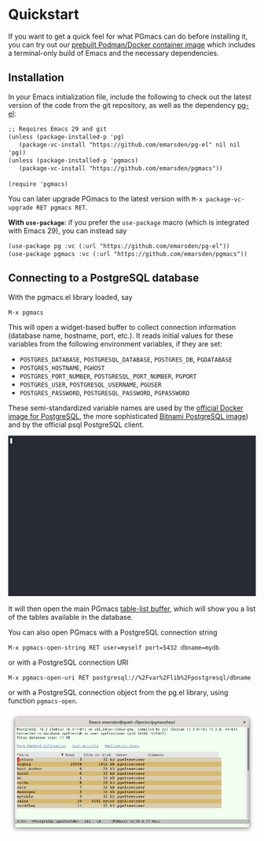 # Quickstart

If you want to get a quick feel for what PGmacs can do before installing it, you can try out our
[prebuilt Podman/Docker container image](container.html) which includes a terminal-only build of
Emacs and the necessary dependencies.

## Installation

In your Emacs initialization file, include the following to check out the latest version of the code
from the git repository, as well as the dependency [pg-el](https://github.com/emarsden/pg-el/):

    ;; Requires Emacs 29 and git
    (unless (package-installed-p 'pg)
       (package-vc-install "https://github.com/emarsden/pg-el" nil nil 'pg))
    (unless (package-installed-p 'pgmacs)
       (package-vc-install "https://github.com/emarsden/pgmacs"))

    (require 'pgmacs)

You can later upgrade PGmacs to the latest version with `M-x package-vc-upgrade RET pgmacs RET`.

**With `use-package`**: if you prefer the `use-package` macro (which is integrated with Emacs 29),
you can instead say

    (use-package pg :vc (:url "https://github.com/emarsden/pg-el"))
    (use-package pgmacs :vc (:url "https://github.com/emarsden/pgmacs"))


## Connecting to a PostgreSQL database

With the pgmacs.el library loaded, say 

    M-x pgmacs
    
This will open a widget-based buffer to collect connection information (database name, hostname,
port, etc.). It reads initial values for these variables from the following environment variables,
if they are set:

- `POSTGRES_DATABASE`, `POSTGRESQL_DATABASE`, `POSTGRES_DB`, `PGDATABASE`
- `POSTGRES_HOSTNAME`, `PGHOST`
- `POSTGRES_PORT_NUMBER`, `POSTGRESQL_PORT_NUMBER`, `PGPORT`
- `POSTGRES_USER`, `POSTGRESQL_USERNAME`, `PGUSER`
- `POSTGRES_PASSWORD`, `POSTGRESQL_PASSWORD`, `PGPASSWORD`

These semi-standardized variable names are used by the [official Docker image for
PostgreSQL](https://hub.docker.com/_/postgres/), the more sophisticated [Bitnami PostgreSQL
image](https://registry.hub.docker.com/r/bitnami/postgresql)) and by the official psql PostgreSQL client.

![Screenshot connection widget](img/connect-widget-table-list.gif)

It will then open the main PGmacs [table-list buffer](table-list.html), which will show you a list
of the tables available in the database.

You can also open PGmacs with a PostgreSQL connection string

    M-x pgmacs-open-string RET user=myself port=5432 dbname=mydb

or with a PostgreSQL connection URI

    M-x pgmacs-open-uri RET postgresql://%2Fvar%2Flib%2Fpostgresql/dbname

or with a PostgreSQL connection object from the pg.el library, using function `pgmacs-open`.


![Screenshot table list](img/screenshot-overview.png)


